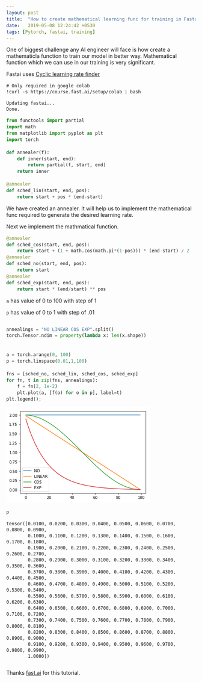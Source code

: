 ```yaml
---
layout: post
title:  "How to create mathematical learning func for training in Fastai/Pytorch"
date:   2019-05-08 12:24:42 +0530
tags: [Pytorch, fastai, training]
---
```

One of biggest challenge any AI engineer will face is how create a mathematicla function to train our model in better way.
Mathematical function which we can use in our training is very significant.

Fastai uses [Cyclic learning rate finder](https://arxiv.org/pdf/1506.01186.pdf)

```
# Only required in google colab 
!curl -s https://course.fast.ai/setup/colab | bash
```

    Updating fastai...
    Done.



```python
from functools import partial
import math
from matplotlib import pyplot as plt
import torch

def annealer(f):
    def inner(start, end):
        return partial(f, start, end)
    return inner
    
@annealer
def sched_lin(start, end, pos):
    return start + pos * (end-start)
```

We have created an annealer. It will help us to implement the mathematical func required to generate the desired learning rate.

Next we implement the mathmatical function.


```python
@annealer
def sched_cos(start, end, pos): 
    return start + (1 + math.cos(math.pi*(1-pos))) * (end-start) / 2
@annealer
def sched_no(start, end, pos):  
    return start
@annealer
def sched_exp(start, end, pos): 
    return start * (end/start) ** pos

```

`a` has value of 0 to 100 with step of 1

`p` has value of 0 to 1 with step of .01


```

```


```python
annealings = "NO LINEAR COS EXP".split()
torch.Tensor.ndim = property(lambda x: len(x.shape))


a = torch.arange(0, 100)
p = torch.linspace(0.01,1,100)

fns = [sched_no, sched_lin, sched_cos, sched_exp]
for fn, t in zip(fns, annealings):
    f = fn(2, 1e-2)
    plt.plot(a, [f(o) for o in p], label=t)
plt.legend();
```


![png](/assets/images/2019-05-08/How_to_create_mathematical_learning_func_for_training_6_0.png)



```python
p
```




    tensor([0.0100, 0.0200, 0.0300, 0.0400, 0.0500, 0.0600, 0.0700, 0.0800, 0.0900,
            0.1000, 0.1100, 0.1200, 0.1300, 0.1400, 0.1500, 0.1600, 0.1700, 0.1800,
            0.1900, 0.2000, 0.2100, 0.2200, 0.2300, 0.2400, 0.2500, 0.2600, 0.2700,
            0.2800, 0.2900, 0.3000, 0.3100, 0.3200, 0.3300, 0.3400, 0.3500, 0.3600,
            0.3700, 0.3800, 0.3900, 0.4000, 0.4100, 0.4200, 0.4300, 0.4400, 0.4500,
            0.4600, 0.4700, 0.4800, 0.4900, 0.5000, 0.5100, 0.5200, 0.5300, 0.5400,
            0.5500, 0.5600, 0.5700, 0.5800, 0.5900, 0.6000, 0.6100, 0.6200, 0.6300,
            0.6400, 0.6500, 0.6600, 0.6700, 0.6800, 0.6900, 0.7000, 0.7100, 0.7200,
            0.7300, 0.7400, 0.7500, 0.7600, 0.7700, 0.7800, 0.7900, 0.8000, 0.8100,
            0.8200, 0.8300, 0.8400, 0.8500, 0.8600, 0.8700, 0.8800, 0.8900, 0.9000,
            0.9100, 0.9200, 0.9300, 0.9400, 0.9500, 0.9600, 0.9700, 0.9800, 0.9900,
            1.0000])




```

```
Thanks [fast.ai](https://www.fast.ai/) for this tutorial.